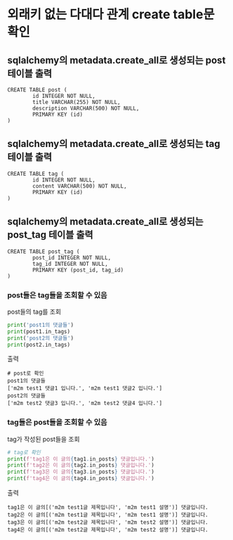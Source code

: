 # 외래키 없는 다대다 관계 create table문 확인

## sqlalchemy의 metadata.create_all로 생성되는 post 테이블 출력

```shell
CREATE TABLE post (
        id INTEGER NOT NULL,
        title VARCHAR(255) NOT NULL,
        description VARCHAR(500) NOT NULL,
        PRIMARY KEY (id)
)
```

## sqlalchemy의 metadata.create_all로 생성되는 tag 테이블 출력

```shell
CREATE TABLE tag (
        id INTEGER NOT NULL,
        content VARCHAR(500) NOT NULL,
        PRIMARY KEY (id)
)
```

## sqlalchemy의 metadata.create_all로 생성되는 post_tag 테이블 출력

```shell
CREATE TABLE post_tag (
        post_id INTEGER NOT NULL,
        tag_id INTEGER NOT NULL,
        PRIMARY KEY (post_id, tag_id)
)
```

### post들은 tag들을 조회할 수 있음

post들의 tag를 조회

```python
print('post1의 댓글들')
print(post1.in_tags)
print('post2의 댓글들')
print(post2.in_tags)
```

출력

```shell
# post로 확인
post1의 댓글들
['m2m test1 댓글1 입니다.', 'm2m test1 댓글2 입니다.']
post2의 댓글들
['m2m test2 댓글3 입니다.', 'm2m test2 댓글4 입니다.']
```

### tag들은 post들을 조회할 수 있음

tag가 작성된 post들을 조회

```python
# tag로 확인
print(f'tag1은 이 글의{tag1.in_posts} 댓글입니다.')
print(f'tag2은 이 글의{tag2.in_posts} 댓글입니다.')
print(f'tag3은 이 글의{tag3.in_posts} 댓글입니다.')
print(f'tag4은 이 글의{tag4.in_posts} 댓글입니다.')
```

출력

```shell
tag1은 이 글의[('m2m test1글 제목입니다', 'm2m test1 설명')] 댓글입니다.
tag2은 이 글의[('m2m test1글 제목입니다', 'm2m test1 설명')] 댓글입니다.
tag3은 이 글의[('m2m test2글 제목입니다', 'm2m test2 설명')] 댓글입니다.
tag4은 이 글의[('m2m test2글 제목입니다', 'm2m test2 설명')] 댓글입니다.
```
